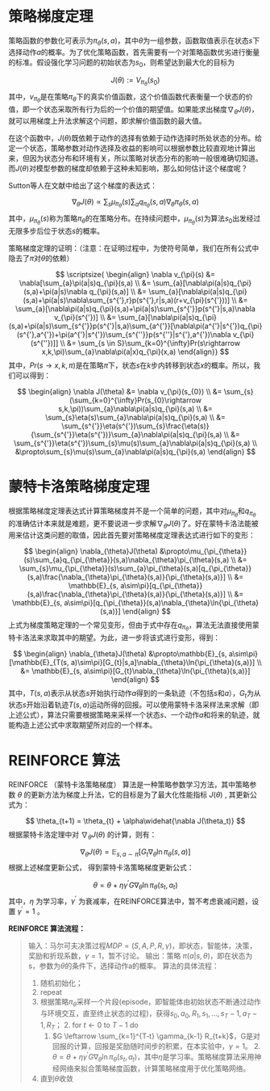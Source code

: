 # 策略梯度定理

策略函数的参数化可表示为$\pi_{\theta}(s,a)$，其中$\theta$为一组参数，函数取值表示在状态$s$下选择动作$a$的概率。为了优化策略函数，首先需要有一个对策略函数优劣进行衡量的标准。假设强化学习问题的初始状态为$s_{0}$，则希望达到最大化的目标为


$$
J(\theta) := V_{\pi_{\theta}}(s_{0})
$$
其中，$v_{\pi_{\theta}}$是在策略$\pi_{\theta}$下的真实价值函数，这个价值函数代表衡量一个状态的价值，即一个状态采取所有行为后的一个价值的期望值。如果能求出梯度$\nabla_{\theta}J(\theta)$，就可以用梯度上升法求解这个问题，即求解价值函数的最大值。

在这个函数中，$J(\theta)$既依赖于动作的选择有依赖于动作选择时所处状态的分布。给定一个状态，策略参数对动作选择及收益的影响可以根据参数比较直观地计算出来，但因为状态分布和环境有关，所以策略对状态分布的影响一般很难确切知道。而$J(\theta)$对模型参数的梯度却依赖于这种未知影响，那么如何估计这个梯度呢？

Sutton等人在文献中给出了这个梯度的表达式：


$$
\nabla_{\theta}J(\theta)\propto\sum_{s}\mu_{\pi_{\theta}}(s)\sum_{a}q_{\pi_{\theta}}(s,a)\nabla_{\theta}\pi_{\theta}(s,a)
$$
其中，$\mu_{\pi_{\theta}}(s)$称为策略$\pi_{\theta}$的在策略分布。在持续问题中，$\mu_{\pi_{\theta}}(s)$为算法$s_{0}$出发经过无限多步后位于状态$s$的概率。

策略梯度定理的证明：（注意：在证明过程中，为使符号简单，我们在所有公式中隐去了$\pi$对$\theta$的依赖）


$$
\scriptsize{
\begin{align}
\nabla v_{\pi}(s) &= \nabla[\sum_{a}\pi(a|s)q_{\pi}(s,a) \\
&= \sum_{a}[\nabla\pi(a|s)q_{\pi}(s,a)+\pi(a|s)\nabla q_{\pi}(s,a)] \\
&= \sum_{a}[\nabla\pi(a|s)q_{\pi}(s,a)+\pi(a|s)\nabla\sum_{s^{'},r}p(s^{'},r|s,a)(r+v_{\pi}(s^{'}))] \\
&= \sum_{a}[\nabla\pi(a|s)q_{\pi}(s,a)+\pi(a|s)\sum_{s^{'}}p(s^{'}|s,a)\nabla v_{\pi}(s^{'})] \\
&= \sum_{a}[\nabla\pi(a|s)q_{\pi}(s,a)+\pi(a|s)\sum_{s^{'}}p(s^{'}|s,a)\sum_{a^{'}}[\nabla\pi(a^{'}|s^{'})q_{\pi}(s^{'},a^{'})+\pi(a^{'}|s^{'})\sum_{s^{''}}p(s^{''}|s^{'},a^{'})\nabla v_{\pi}(s^{''})]] \\
&= \sum_{s \in S}\sum_{k=0}^{\infty}Pr(s\rightarrow x,k,\pi)\sum_{a}\nabla\pi(a|x)q_{\pi}(x,a)
\end{align}}
$$
其中，$Pr(s\rightarrow x,k,\pi)$是在策略$\pi$下，状态$s$在$k$步内转移到状态$x$的概率。所以，我们可以得到：


$$
\begin{align}
\nabla J(\theta) &= \nabla v_{\pi}(s_{0}) \\
&= \sum_{s}(\sum_{k=0}^{\infty}Pr(s_{0}\rightarrow s,k,\pi))\sum_{a}\nabla\pi(a|s)q_{\pi}(s,a) \\
&= \sum_{s}\eta(s)\sum_{a}\nabla\pi(a|s)q_{\pi}(s,a) \\
&= \sum_{s^{'}}\eta(s^{'})\sum_{s}\frac{\eta(s)}{\sum_{s^{'}}\eta(s^{'})}\sum_{a}\nabla\pi(a|s)q_{\pi}(s,a) \\
&= \sum_{s^{'}}\eta(s^{'})\sum_{s}\mu(s)\sum_{a}\nabla\pi(a|s)q_{\pi}(s,a) \\
&\propto\sum_{s}\mu(s)\sum_{a}\nabla\pi(a|s)q_{\pi}(s,a)
\end{align}
$$



# 蒙特卡洛策略梯度定理

根据策略梯度定理表达式计算策略梯度并不是一个简单的问题，其中对$\mu_{\pi_{\theta}}$和$q_{\pi_{\theta}}$的准确估计本来就是难题，更不要说进一步求解$\nabla_{\theta}J(\theta)$了。好在蒙特卡洛法能被用来估计这类问题的取值，因此首先要对策略梯度定理表达式进行如下的变形：


$$
\begin{align}
\nabla_{\theta}J(\theta) &\propto\mu_{\pi_{\theta}}(s)\sum_{a}q_{\pi_{\theta}}(s,a)\nabla_{\theta}\pi_{\theta}(s,a) \\
&= \sum_{s}\mu_{\pi_{\theta}}(s)\sum_{a}\pi_{\theta}(s,a)[q_{\pi_{\theta}}(s,a)\frac{\nabla_{\theta}\pi_{\theta}(s,a)}{\pi_{\theta}(s,a)}] \\
&= \mathbb{E}_{s, a\sim\pi}[q_{\pi_{\theta}}(s,a)\frac{\nabla_{\theta}\pi_{\theta}(s,a)}{\pi_{\theta}(s,a)}] \\
&= \mathbb{E}_{s, a\sim\pi}[q_{\pi_{\theta}}(s,a)\nabla_{\theta}\ln{\pi_{\theta}(s,a)}]
\end{align}
$$
上式为梯度策略定理的一个常见变形，但由于式中存在$q_{\pi_{\theta}}$，算法无法直接使用蒙特卡洛法来求取其中的期望。为此，进一步将该式进行变形，得到：


$$
\begin{align}
\nabla_{\theta}J(\theta) &\propto\mathbb{E}_{s, a\sim\pi}[\mathbb{E}_{T(s, a)\sim\pi}[G_{t}|s,a]\nabla_{\theta}\ln{\pi_{\theta}(s,a)}] \\
&= \mathbb{E}_{s, a\sim\pi}[G_{t}\nabla_{\theta}\ln{\pi_{\theta}(s,a)}]
\end{align}
$$
其中，$T(s,a)$表示从状态$s$开始执行动作$a$得到的一条轨迹（不包括$s$和$a$），$G_{t}$为从状态$s$开始沿着轨迹$T(s,a)$运动所得的回报。可以使用蒙特卡洛采样法来求解（即上述公式），算法只需要根据策略来采样一个状态$s$、一个动作$a$和将来的轨迹，就能构造上述公式中求取期望所对应的一个样本。

# REINFORCE 算法

REINFORCE （蒙特卡洛策略梯度） 算法是一种策略参数学习方法，其中策略参数 $\theta$ 的更新方法为梯度上升法，它的目标是为了最大化性能指标 $J(\theta)$ , 其更新公式为：


$$
\theta_{t+1} = \theta_{t} + \alpha\widehat{\nabla J(\theta_t)}
$$
根据蒙特卡洛定理中对 $\nabla_{\theta}J(\theta)$ 的计算，则有：


$$
\nabla_{\theta}J(\theta) = \mathbb{E}_{s, a\sim\pi}[G_{t}\nabla_{\theta}\ln{\pi_{\theta}(s,a)}]
$$
根据上述梯度更新公式， 得到蒙特卡洛策略梯度更新公式：


$$
\theta = \theta + \eta\gamma^{'} G\nabla_\theta\ln\pi_\theta(s_t, a_t)
$$
其中，$\eta$ 为学习率，$\gamma^{'}$ 为衰减率，在REINFORCE算法中，暂不考虑衰减问题，设置 $\gamma^{'} = 1$ 。

**REINFORCE 算法流程：**

> 输入：马尔可夫决策过程$MDP=(S, A, P, R, \gamma)$，即状态，智能体，决策，奖励和折现系数，$\gamma = 1$，暂不讨论。
>输出：策略 $\pi(a|s, \theta)$，即在状态为s，参数为$\theta$的条件下，选择动作a的概率。
> 算法的具体流程：
>
> 1. 随机初始化；
>  2. repeat
>    3. 根据策略$\pi_\theta$采样一个片段(episode，即智能体由初始状态不断通过动作与环境交互，直至终止状态的过程)，获得$s_0, a_0, R_1, s_1, ..., s_T-1, a_T-1, R_T$；
>       2. for $t \leftarrow 0$ to $T - 1$ do
>          1. $G \leftarrow \sum_{k=1}^{T-t} \gamma_{k-1} R_{t+k}$，G是对回报的计算，回报是奖励随时间步的积累，在本实验中，$\gamma = 1$。
>           2. $\theta = \theta + \eta\gamma^{'} G\nabla_\theta\ln\pi_\theta(s_t, a_t)$，其中$\eta$是学习率。策略梯度算法采用神经网络来拟合策略梯度函数，计算策略梯度用于优化策略网络。
> 4. 直到$\theta$收敛
